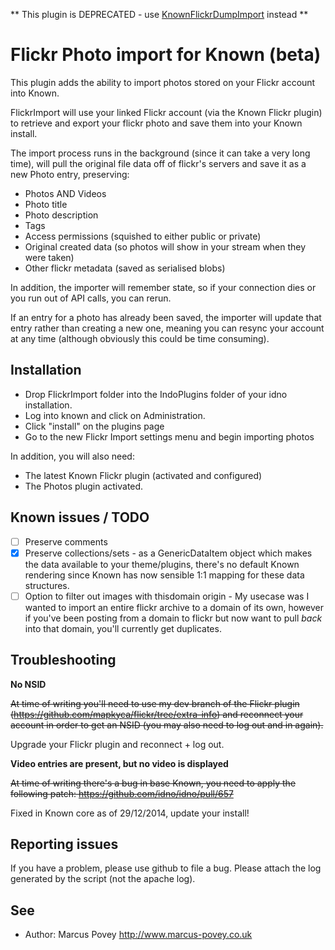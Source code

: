 ** This plugin is DEPRECATED - use [KnownFlickrDumpImport](https://github.com/mapkyca/KnownFlickrDumpImport) instead **


Flickr Photo import for Known (beta)
====================================

This plugin adds the ability to import photos stored on your Flickr account into Known.

FlickrImport will use your linked Flickr account (via the Known Flickr plugin) to retrieve and export your 
flickr photo and save them into your Known install.

The import process runs in the background (since it can take a very long time), will pull the original file data off of flickr's servers and save it as a new Photo entry, preserving:

* Photos AND Videos
* Photo title
* Photo description
* Tags
* Access permissions (squished to either public or private)
* Original created data (so photos will show in your stream when they were taken)
* Other flickr metadata (saved as serialised blobs)

In addition, the importer will remember state, so if your connection dies or you run out of API calls, you can rerun. 

If an entry for a photo has already been saved, the importer will update that entry rather than creating a new one, meaning you can resync your account at any time (although obviously this could be time consuming).


Installation
------------

* Drop FlickrImport folder into the IndoPlugins folder of your idno installation.
* Log into known and click on Administration.
* Click "install" on the plugins page
* Go to the new Flickr Import settings menu and begin importing photos

In addition, you will also need:

* The latest Known Flickr plugin (activated and configured)
* The Photos plugin activated.

Known issues / TODO
-------------------

* [ ] Preserve comments
* [x] Preserve collections/sets - as a GenericDataItem object which makes the data available to your theme/plugins, there's no default Known rendering since Known has now sensible 1:1 mapping for these data structures.
* [ ] Option to filter out images with thisdomain origin - My usecase was I wanted to import an entire flickr archive to a domain of its own, however if you've been posting from a domain to flickr but now want to pull *back* into that domain, you'll currently get duplicates.

Troubleshooting
---------------

**No NSID**

~~At time of writing you'll need to use my dev branch of the Flickr plugin (https://github.com/mapkyca/flickr/tree/extra-info) and reconnect your 
account in order to get an NSID (you may also need to log out and in again).~~ 

Upgrade your Flickr plugin and reconnect + log out.

**Video entries are present, but no video is displayed**

~~At time of writing there's a bug in base Known, you need to apply the following patch: https://github.com/idno/idno/pull/657~~ 

Fixed in Known core as of 29/12/2014, update your install!

Reporting issues
----------------

If you have a problem, please use github to file a bug. Please attach the log generated by the script (not the apache log).

See
---
 * Author: Marcus Povey <http://www.marcus-povey.co.uk> 

